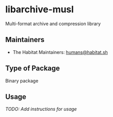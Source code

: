 # libarchive-musl

Multi-format archive and compression library

## Maintainers

* The Habitat Maintainers: <humans@habitat.sh>

## Type of Package

Binary package

## Usage

*TODO: Add instructions for usage*
